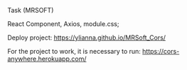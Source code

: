 Task (MRSOFT)

React Component, Axios, module.css;

Deploy project: https://ylianna.github.io/MRSoft_Cors/

For the project to work, it is necessary to run: https://cors-anywhere.herokuapp.com/